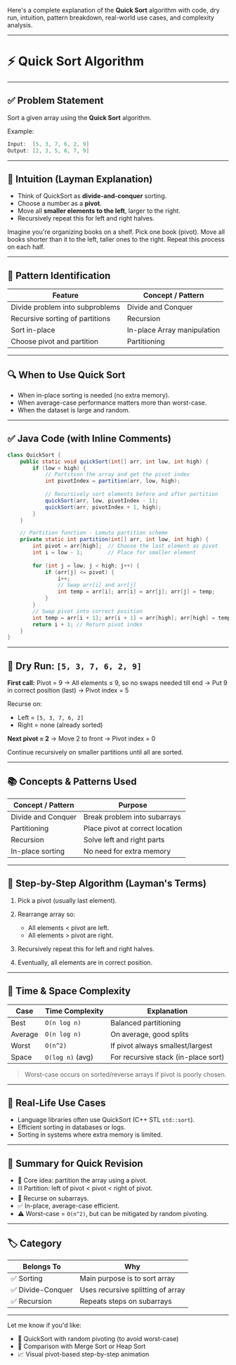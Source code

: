 Here's a complete explanation of the **Quick Sort** algorithm with code, dry run, intuition, pattern breakdown, real-world use cases, and complexity analysis.

---

# ⚡ Quick Sort Algorithm

---

## ✅ Problem Statement

Sort a given array using the **Quick Sort** algorithm.

Example:

```java
Input:  [5, 3, 7, 6, 2, 9]
Output: [2, 3, 5, 6, 7, 9]
```

---

## 🧠 Intuition (Layman Explanation)

* Think of QuickSort as **divide-and-conquer** sorting.
* Choose a number as a **pivot**.
* Move all **smaller elements to the left**, larger to the right.
* Recursively repeat this for left and right halves.

Imagine you're organizing books on a shelf. Pick one book (pivot). Move all books shorter than it to the left, taller ones to the right. Repeat this process on each half.

---

## 🧩 Pattern Identification

| Feature                         | Concept / Pattern           |
| ------------------------------- | --------------------------- |
| Divide problem into subproblems | Divide and Conquer          |
| Recursive sorting of partitions | Recursion                   |
| Sort in-place                   | In-place Array manipulation |
| Choose pivot and partition      | Partitioning                |

---

## 🔍 When to Use Quick Sort

* When in-place sorting is needed (no extra memory).
* When average-case performance matters more than worst-case.
* When the dataset is large and random.

---

## ✅ Java Code (with Inline Comments)

```java
class QuickSort {
    public static void quickSort(int[] arr, int low, int high) {
        if (low < high) {
            // Partition the array and get the pivot index
            int pivotIndex = partition(arr, low, high);
            
            // Recursively sort elements before and after partition
            quickSort(arr, low, pivotIndex - 1);
            quickSort(arr, pivotIndex + 1, high);
        }
    }

    // Partition function - Lomuto partition scheme
    private static int partition(int[] arr, int low, int high) {
        int pivot = arr[high];  // Choose the last element as pivot
        int i = low - 1;        // Place for smaller element
        
        for (int j = low; j < high; j++) {
            if (arr[j] <= pivot) {
                i++;
                // Swap arr[i] and arr[j]
                int temp = arr[i]; arr[i] = arr[j]; arr[j] = temp;
            }
        }
        // Swap pivot into correct position
        int temp = arr[i + 1]; arr[i + 1] = arr[high]; arr[high] = temp;
        return i + 1; // Return pivot index
    }
}
```

---

## 🔁 Dry Run: `[5, 3, 7, 6, 2, 9]`

**First call:**
Pivot = 9
→ All elements ≤ 9, so no swaps needed till end
→ Put 9 in correct position (last)
→ Pivot index = 5

Recurse on:

* Left = `[5, 3, 7, 6, 2]`
* Right = none (already sorted)

**Next pivot = 2**
→ Move 2 to front
→ Pivot index = 0

Continue recursively on smaller partitions until all are sorted.

---

## 📚 Concepts & Patterns Used

| Concept / Pattern  | Purpose                         |
| ------------------ | ------------------------------- |
| Divide and Conquer | Break problem into subarrays    |
| Partitioning       | Place pivot at correct location |
| Recursion          | Solve left and right parts      |
| In-place sorting   | No need for extra memory        |

---

## 🧾 Step-by-Step Algorithm (Layman's Terms)

1. Pick a pivot (usually last element).
2. Rearrange array so:

    * All elements < pivot are left.
    * All elements > pivot are right.
3. Recursively repeat this for left and right halves.
4. Eventually, all elements are in correct position.

---

## 🧪 Time & Space Complexity

| Case    | Time Complexity  | Explanation                         |
| ------- | ---------------- | ----------------------------------- |
| Best    | `O(n log n)`     | Balanced partitioning               |
| Average | `O(n log n)`     | On average, good splits             |
| Worst   | `O(n^2)`         | If pivot always smallest/largest    |
| Space   | `O(log n)` (avg) | For recursive stack (in-place sort) |

> Worst-case occurs on sorted/reverse arrays if pivot is poorly chosen.

---

## 💼 Real-Life Use Cases

* Language libraries often use QuickSort (C++ STL `std::sort`).
* Efficient sorting in databases or logs.
* Sorting in systems where extra memory is limited.

---

## 📌 Summary for Quick Revision

* 🧠 Core idea: partition the array using a pivot.
* ⛓ Partition: left of pivot < pivot < right of pivot.
* 🔁 Recurse on subarrays.
* ✅ In-place, average-case efficient.
* ⚠️ Worst-case = `O(n^2)`, but can be mitigated by random pivoting.

---

## 🏷 Category

| Belongs To       | Why                               |
| ---------------- | --------------------------------- |
| ✅ Sorting        | Main purpose is to sort array     |
| ✅ Divide-Conquer | Uses recursive splitting of array |
| ✅ Recursion      | Repeats steps on subarrays        |

---

Let me know if you'd like:

* 🔀 QuickSort with random pivoting (to avoid worst-case)
* 🧠 Comparison with Merge Sort or Heap Sort
* 📈 Visual pivot-based step-by-step animation
